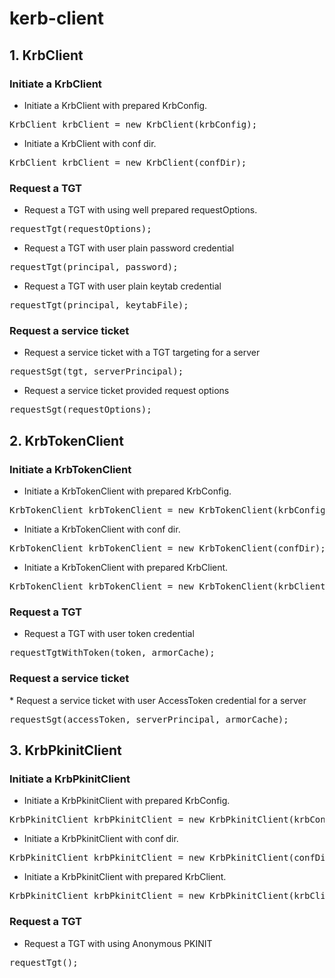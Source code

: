 <!--
  Licensed to the Apache Software Foundation (ASF) under one
  or more contributor license agreements.  See the NOTICE file
  distributed with this work for additional information
  regarding copyright ownership.  The ASF licenses this file
  to you under the Apache License, Version 2.0 (the
  "License"); you may not use this file except in compliance
  with the License.  You may obtain a copy of the License at

  http://www.apache.org/licenses/LICENSE-2.0

  Unless required by applicable law or agreed to in writing,
  software distributed under the License is distributed on an
  "AS IS" BASIS, WITHOUT WARRANTIES OR CONDITIONS OF ANY
  KIND, either express or implied.  See the License for the
  specific language governing permissions and limitations
  under the License.
-->

kerb-client
============

## 1. KrbClient
### Initiate a KrbClient
* Initiate a KrbClient with prepared KrbConfig.
<pre>
KrbClient krbClient = new KrbClient(krbConfig);
</pre>
* Initiate a KrbClient with conf dir.
<pre>
KrbClient krbClient = new KrbClient(confDir);
</pre>

### Request a TGT
* Request a TGT with using well prepared requestOptions.
<pre>
requestTgt(requestOptions);
</pre>
* Request a TGT with user plain password credential
<pre>
requestTgt(principal, password);
</pre>
* Request a TGT with user plain keytab credential
<pre>
requestTgt(principal, keytabFile);
</pre>

### Request a service ticket
* Request a service ticket with a TGT targeting for a server
<pre>
requestSgt(tgt, serverPrincipal);
</pre>
* Request a service ticket provided request options
<pre>
requestSgt(requestOptions);
</pre>

## 2. KrbTokenClient
### Initiate a KrbTokenClient
* Initiate a KrbTokenClient with prepared KrbConfig.
<pre>
KrbTokenClient krbTokenClient = new KrbTokenClient(krbConfig);
</pre>
* Initiate a KrbTokenClient with conf dir.
<pre>
KrbTokenClient krbTokenClient = new KrbTokenClient(confDir);
</pre>
* Initiate a KrbTokenClient with prepared KrbClient.
<pre>
KrbTokenClient krbTokenClient = new KrbTokenClient(krbClient);
</pre>

### Request a TGT
* Request a TGT with user token credential
<pre>
requestTgtWithToken(token, armorCache);
</pre>

### Request a service ticket
</pre>
* Request a service ticket with user AccessToken credential for a server
<pre>
requestSgt(accessToken, serverPrincipal, armorCache);
</pre>

## 3. KrbPkinitClient
### Initiate a KrbPkinitClient
* Initiate a KrbPkinitClient with prepared KrbConfig.
<pre>
KrbPkinitClient krbPkinitClient = new KrbPkinitClient(krbConfig);
</pre>
* Initiate a KrbPkinitClient with conf dir.
<pre>
KrbPkinitClient krbPkinitClient = new KrbPkinitClient(confDir);
</pre>
* Initiate a KrbPkinitClient with prepared KrbClient.
<pre>
KrbPkinitClient krbPkinitClient = new KrbPkinitClient(krbClient);
</pre>

### Request a TGT
* Request a TGT with using Anonymous PKINIT
<pre>
requestTgt();
</pre>


